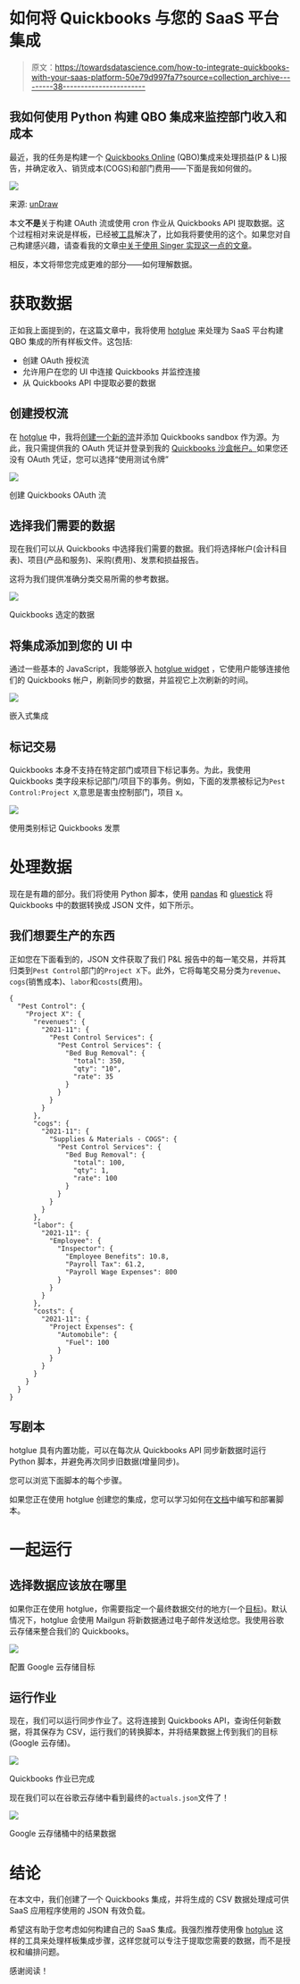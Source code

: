 # 如何将 Quickbooks 与您的 SaaS 平台集成

> 原文：<https://towardsdatascience.com/how-to-integrate-quickbooks-with-your-saas-platform-50e79d997fa7?source=collection_archive---------38----------------------->

## 我如何使用 Python 构建 QBO 集成来监控部门收入和成本

最近，我的任务是构建一个 [Quickbooks Online](https://quickbooks.intuit.com/) (QBO)集成来处理损益(P & L)报告，并确定收入、销货成本(COGS)和部门费用——下面是我如何做的。

![](img/a9cb2a7e0dd5deed5af627e46cad94c7.png)

来源: [unDraw](https://undraw.co/)

本文**不是**关于构建 OAuth 流或使用 cron 作业从 Quickbooks API 提取数据。这个过程相对来说是样板，已经被[工具](https://medium.com/agileinsider/how-to-build-a-data-integration-pipeline-without-the-massive-tech-debt-e76d0be74ae0)解决了，比如我将要使用的这个。如果您对自己构建感兴趣，请查看我的文章[中关于使用 Singer 实现这一点的文章](/how-to-integrate-quickbooks-with-python-8be2d69f96cb)。

相反，本文将带您完成更难的部分——如何理解数据。

# 获取数据

正如我上面提到的，在这篇文章中，我将使用 [hotglue](https://hotglue.xyz/) 来处理为 SaaS 平台构建 QBO 集成的所有样板文件。这包括:

*   创建 OAuth 授权流
*   允许用户在您的 UI 中连接 Quickbooks 并监控连接
*   从 Quickbooks API 中提取必要的数据

## 创建授权流

在 [hotglue](https://hotglue.xyz/) 中，我将[创建一个新的流](https://docs.hotglue.xyz/quickstart/create-a-flow)并添加 Quickbooks sandbox 作为源。为此，我只需提供我的 OAuth 凭证并登录到我的 [Quickbooks 沙盒帐户。](https://developer.intuit.com/app/developer/qbo/docs/develop/sandboxes)如果您还没有 OAuth 凭证，您可以选择“使用测试令牌”

![](img/7527be67cea9fb126280b159a8043101.png)

创建 Quickbooks OAuth 流

## 选择我们需要的数据

现在我们可以从 Quickbooks 中选择我们需要的数据。我们将选择帐户(会计科目表)、项目(产品和服务)、采购(费用)、发票和损益报告。

这将为我们提供准确分类交易所需的参考数据。

![](img/757c2c4b9036caefcb521cc6ccb7dcc6.png)

Quickbooks 选定的数据

## 将集成添加到您的 UI 中

通过一些基本的 JavaScript，我能够嵌入 [hotglue widget](https://docs.hotglue.xyz/quickstart/embed) ，它使用户能够连接他们的 Quickbooks 帐户，刷新同步的数据，并监视它上次刷新的时间。

![](img/80441f79a6e31c7bd5c720935b01de73.png)

嵌入式集成

## 标记交易

Quickbooks 本身不支持在特定部门或项目下标记事务。为此，我使用 Quickbooks 类字段来标记部门/项目下的事务。例如，下面的发票被标记为`Pest Control:Project X`,意思是害虫控制部门，项目 x。

![](img/64f1f2f192c0bd714b31980c17d31126.png)

使用类别标记 Quickbooks 发票

# 处理数据

现在是有趣的部分。我们将使用 Python 脚本，使用 [pandas](https://pandas.pydata.org/) 和 [gluestick](https://github.com/hotgluexyz/gluestick) 将 Quickbooks 中的数据转换成 JSON 文件，如下所示。

## 我们想要生产的东西

正如您在下面看到的，JSON 文件获取了我们 P&L 报告中的每一笔交易，并将其归类到`Pest Control`部门的`Project X`下。此外，它将每笔交易分类为`revenue`、`cogs`(销售成本)、`labor`和`costs`(费用)。

```
{
  "Pest Control": {
    "Project X": {
      "revenues": {
        "2021-11": {
          "Pest Control Services": {
            "Pest Control Services": {
              "Bed Bug Removal": {
                "total": 350,
                "qty": "10",
                "rate": 35
              }
            }
          }
        }
      },
      "cogs": {
        "2021-11": {
          "Supplies & Materials - COGS": {
            "Pest Control Services": {
              "Bed Bug Removal": {
                "total": 100,
                "qty": 1,
                "rate": 100
              }
            }
          }
        }
      },
      "labor": {
        "2021-11": {
          "Employee": {
            "Inspector": {
              "Employee Benefits": 10.8,
              "Payroll Tax": 61.2,
              "Payroll Wage Expenses": 800
            }
          }
        }
      },
      "costs": {
        "2021-11": {
          "Project Expenses": {
            "Automobile": {
              "Fuel": 100
            }
          }
        }
      }
    }
  }
}
```

## 写剧本

hotglue 具有内置功能，可以在每次从 Quickbooks API 同步新数据时运行 Python 脚本，并避免再次同步旧数据(增量同步)。

您可以浏览下面脚本的每个步骤。

如果您正在使用 hotglue 创建您的集成，您可以学习如何在[文档](https://docs.hotglue.xyz/transformations-1/basic)中编写和部署脚本。

# 一起运行

## 选择数据应该放在哪里

如果你正在使用 hotglue，你需要指定一个最终数据交付的地方(一个[目标](https://docs.hotglue.xyz/quickstart/add-a-target))。默认情况下，hotglue 会使用 Mailgun 将新数据通过电子邮件发送给您。我使用谷歌云存储来整合我们的 Quickbooks。

![](img/e61dec5733cc58c1bd3d82264b71161c.png)

配置 Google 云存储目标

## 运行作业

现在，我们可以运行同步作业了。这将连接到 Quickbooks API，查询任何新数据，将其保存为 CSV，运行我们的转换脚本，并将结果数据上传到我们的目标(Google 云存储)。

![](img/261f8733fe416acdb3d77ab5e7a13c07.png)

Quickbooks 作业已完成

现在我们可以在谷歌云存储中看到最终的`actuals.json`文件了！

![](img/fddaffbc3e4140510ac97c235f5d3f8f.png)

Google 云存储桶中的结果数据

# 结论

在本文中，我们创建了一个 Quickbooks 集成，并将生成的 CSV 数据处理成可供 SaaS 应用程序使用的 JSON 有效负载。

希望这有助于您考虑如何构建自己的 SaaS 集成。我强烈推荐使用像 [hotglue](https://hotglue.xyz/) 这样的工具来处理样板集成步骤，这样您就可以专注于提取您需要的数据，而不是授权和编排问题。

感谢阅读！